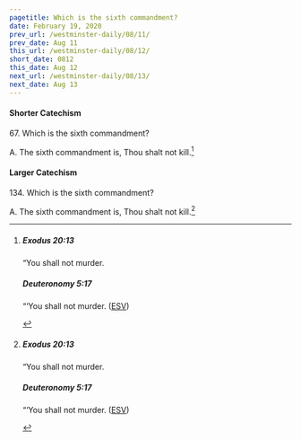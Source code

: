 ```yaml
---
pagetitle: Which is the sixth commandment?
date: February 19, 2020
prev_url: /westminster-daily/08/11/
prev_date: Aug 11
this_url: /westminster-daily/08/12/
short_date: 0812
this_date: Aug 12
next_url: /westminster-daily/08/13/
next_date: Aug 13
---
```


#### Shorter Catechism

67\. Which is the sixth commandment?

A. The sixth commandment is, Thou shalt not kill.[^fnref:wsc1]


[^fnref:wsc1]: <div class="esv"><h5>Exodus 20:13</h5> <div class="esv-text"><p id="p02020013.01-1">&#8220;You shall not murder.</p> </div><h5>Deuteronomy 5:17</h5> <div class="esv-text"><p id="p05005017.01-2">&#8220;&#8216;You shall not murder.  (<a href="http://www.esv.org" class="copyright">ESV</a>)</p> </div> </div>


#### Larger Catechism

134\. Which is the sixth commandment?

A. The sixth commandment is, Thou shalt not kill.[^fnref:wlc1]


[^fnref:wlc1]: <div class="esv"><h5>Exodus 20:13</h5> <div class="esv-text"><p id="p02020013.01-1">&#8220;You shall not murder.</p> </div><h5>Deuteronomy 5:17</h5> <div class="esv-text"><p id="p05005017.01-2">&#8220;&#8216;You shall not murder.  (<a href="http://www.esv.org" class="copyright">ESV</a>)</p> </div> </div>

